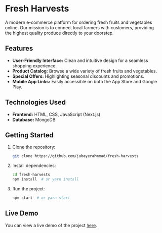 # Fresh Harvests

A modern e-commerce platform for ordering fresh fruits and vegetables online. Our mission is to connect local farmers with customers, providing the highest quality produce directly to your doorstep.

## Features

- **User-Friendly Interface:** Clean and intuitive design for a seamless shopping experience.
- **Product Catalog:** Browse a wide variety of fresh fruits and vegetables.
- **Special Offers:** Highlighting seasonal discounts and promotions.
- **Mobile App Links:** Easily accessible on both the App Store and Google Play.

## Technologies Used

- **Frontend:** HTML, CSS, JavaScript (Next.js)
- **Database:** MongoDB

## Getting Started

1.  Clone the repository:

    ```bash
    git clone https://github.com/jubayerahmmad/fresh-harvests
    ```

2.  Install dependencies:

    ```bash
    cd fresh-harvests
    npm install  # or yarn install
    ```

3.  Run the project:

    ```bash
    npm start  # or yarn start
    ```

## Live Demo

You can view a live demo of the project [here](https://github.com/jubayerahmmad/fresh-harvests).
